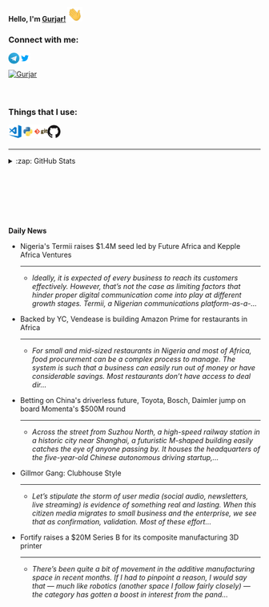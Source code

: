 #### Hello, I'm [Gurjar!](https://GurjarKing.github.io) <img src="https://raw.githubusercontent.com/ABSphreak/ABSphreak/master/gifs/Hi.gif" width="30px"></h2>


### Connect with me:

[<img align="left" alt="Gurjar | Telegram" width="22px" src="https://raw.githubusercontent.com/github/explore/80688e429a7d4ef2fca1e82350fe8e3517d3494d/topics/telegram/telegram.png" />][Telegram]
[<img align="left" alt="Gurjar | Twitter" width="22px" src="https://raw.githubusercontent.com/github/explore/80688e429a7d4ef2fca1e82350fe8e3517d3494d/topics/twitter/twitter.png" />][Twitter]
<br >
<br >
<a href="https://github.com/GurjarKing"><img src="https://komarev.com/ghpvc/?username=GurjarKing" alt="Gurjar" /></a> <br />
<br />
<br />
<!-- <br >

![](https://visitor-badge.glitch.me/badge?page_id=GurjarKing)

<br /> -->

### Things that I use:

[<img align="left" alt="Visual Studio Code" width="26px" src="https://raw.githubusercontent.com/github/explore/80688e429a7d4ef2fca1e82350fe8e3517d3494d/topics/visual-studio-code/visual-studio-code.png" />][VSCode]
[<img align="left" alt="Python" width="26px" src="https://raw.githubusercontent.com/github/explore/80688e429a7d4ef2fca1e82350fe8e3517d3494d/topics/python/python.png" />][Python]
[<img align="left" alt="Git" width="26px" src="https://raw.githubusercontent.com/github/explore/80688e429a7d4ef2fca1e82350fe8e3517d3494d/topics/git/git.png" />][Git]
[<img align="left" alt="GitHub" width="26px" src="https://raw.githubusercontent.com/github/explore/78df643247d429f6cc873026c0622819ad797942/topics/github/github.png" />][Github]

<br />
<br />

---
<details>
  <summary>:zap: GitHub Stats</summary>

<img align="left" alt="Gurjar's Github Stats" src="https://github-readme-stats.vercel.app/api?username=GurjarKing&show_icons=true&hide_border=true&count_private=true&include_all_commit=true&theme=algolia" />

</details>

<!-- ### 🔔 My latest tweet
<a href="https://twitter.com/Gurjar_King43" target="_blank">
	<img src="https://github.com/GurjarKing/GurjarKing/raw/master/tweet.png" width="70%" align="center" alt="Click to view on Twitter" title="My latest tweet, as an image"/>
</a> -->
<br>

<pre>

</pre>

<!-- **Quote of the hour:**

{qoth}

~ {qoth_author}
<pre>

</pre> -->
<br>
<pre>


</pre>
<strong>Daily News</strong>
  
  - Nigeria's Termii raises $1.4M seed led by Future Africa and Kepple Africa Ventures
     <hr/>
     
      - *Ideally, it is expected of every business to reach its customers effectively. However, that’s not the case as limiting factors that hinder proper digital communication come into play at different growth stages. Termii, a Nigerian communications platform-as-a-…*
     
  - Backed by YC, Vendease is building Amazon Prime for restaurants in Africa
      <hr/>
      
      - *For small and mid-sized restaurants in Nigeria and most of Africa, food procurement can be a complex process to manage. The system is such that a business can easily run out of money or have considerable savings. Most restaurants don’t have access to deal dir…*
      
  - Betting on China's driverless future, Toyota, Bosch, Daimler jump on board Momenta's $500M round
      <hr/>
      
      - *Across the street from Suzhou North, a high-speed railway station in a historic city near Shanghai, a futuristic M-shaped building easily catches the eye of anyone passing by. It houses the headquarters of the five-year-old Chinese autonomous driving startup,…*
      
  - Gillmor Gang: Clubhouse Style
      <hr/>
      
      - *Let’s stipulate the storm of user media (social audio, newsletters, live streaming) is evidence of something real and lasting. When this citizen media migrates to small business and the enterprise, we see that as confirmation, validation. Most of these effort…*
       
  - Fortify raises a $20M Series B for its composite manufacturing 3D printer
      <hr/>
       
       - *There’s been quite a bit of movement in the additive manufacturing space in recent months. If I had to pinpoint a reason, I would say that — much like robotics (another space I follow fairly closely) — the category has gotten a boost in interest from the pand…*
      

<br />

[VSCode]: https://code.visualstudio.com/
[Python]: https://www.python.org/
[Git]: https://git-scm.com/
[Github]: https://github.com/
[Telegram]: https://t.me/Gurjar_King/
[Twitter]: https://twitter.com/Gurjar_King43/
